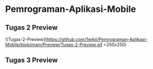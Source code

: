 # Pemrograman-Aplikasi-Mobile

## Tugas 2 Preview


![Tugas-2-Preview](https://github.com/1wikii/Pemrograman-Aplikasi-Mobile/blob/main/Preview/Tugas-2-Preview.gif =250x250)



## Tugas 3 Preview

